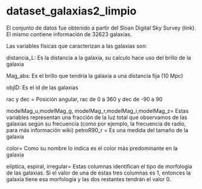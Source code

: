 # dataset_galaxias2_limpio
El conjunto de datos fue obtenido a partir del Sloan Digital Sky Survey (link). El mismo contiene información de 32623  galaxias.

Las variables físicas que caracterizan a las galaxias son:

distancia_L: Es la distancia a la galaxia, su calculo hace uso del brillo de la galaxia

Mag_abs: Es el brillo que tendría la galaxia a una distancia fija (10 Mpc)

objID: Es el id de las galaxias

rac y dec = Posición angular, rac de 0 a 360 y dec de -90 a 90

modelMag_u,modelMag_g, modelMag_r,modelMag_i,modelMag_z= Estas variables representan una fracción de la luz total que observamos de las galaxias según su frecuencia (como por ejemplo, la frecuencia de radio, para más información wiki)
petroR90_r = Es una medida del tamaño de la galaxia

color= Como su nombre lo indica es el color más predominante en la galaxia

elíptica, espiral, irregular= Estas columnas identifican el tipo de morfología de las galaxias. Si el valor de una de estas tres columnas es 1, entonces la galaxia tiene esa morfología y las dos restantes tendrán el valor 0.
